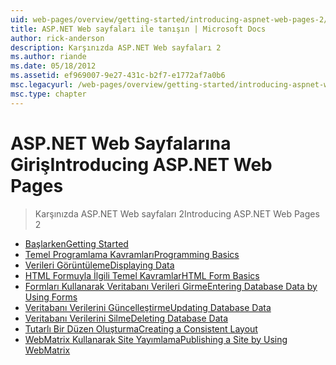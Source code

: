 ```yaml
---
uid: web-pages/overview/getting-started/introducing-aspnet-web-pages-2/index
title: ASP.NET Web sayfaları ile tanışın | Microsoft Docs
author: rick-anderson
description: Karşınızda ASP.NET Web sayfaları 2
ms.author: riande
ms.date: 05/18/2012
ms.assetid: ef969007-9e27-431c-b2f7-e1772af7a0b6
msc.legacyurl: /web-pages/overview/getting-started/introducing-aspnet-web-pages-2
msc.type: chapter
---
```

<a name="introducing-aspnet-web-pages"></a><span data-ttu-id="d44fd-103">ASP.NET Web Sayfalarına Giriş</span><span class="sxs-lookup"><span data-stu-id="d44fd-103">Introducing ASP.NET Web Pages</span></span>
====================
> <span data-ttu-id="d44fd-104">Karşınızda ASP.NET Web sayfaları 2</span><span class="sxs-lookup"><span data-stu-id="d44fd-104">Introducing ASP.NET Web Pages 2</span></span>


- [<span data-ttu-id="d44fd-105">Başlarken</span><span class="sxs-lookup"><span data-stu-id="d44fd-105">Getting Started</span></span>](getting-started.md)
- [<span data-ttu-id="d44fd-106">Temel Programlama Kavramları</span><span class="sxs-lookup"><span data-stu-id="d44fd-106">Programming Basics</span></span>](intro-to-web-pages-programming.md)
- [<span data-ttu-id="d44fd-107">Verileri Görüntüleme</span><span class="sxs-lookup"><span data-stu-id="d44fd-107">Displaying Data</span></span>](displaying-data.md)
- [<span data-ttu-id="d44fd-108">HTML Formuyla İlgili Temel Kavramlar</span><span class="sxs-lookup"><span data-stu-id="d44fd-108">HTML Form Basics</span></span>](form-basics.md)
- [<span data-ttu-id="d44fd-109">Formları Kullanarak Veritabanı Verileri Girme</span><span class="sxs-lookup"><span data-stu-id="d44fd-109">Entering Database Data by Using Forms</span></span>](entering-data.md)
- [<span data-ttu-id="d44fd-110">Veritabanı Verilerini Güncelleştirme</span><span class="sxs-lookup"><span data-stu-id="d44fd-110">Updating Database Data</span></span>](updating-data.md)
- [<span data-ttu-id="d44fd-111">Veritabanı Verilerini Silme</span><span class="sxs-lookup"><span data-stu-id="d44fd-111">Deleting Database Data</span></span>](deleting-data.md)
- [<span data-ttu-id="d44fd-112">Tutarlı Bir Düzen Oluşturma</span><span class="sxs-lookup"><span data-stu-id="d44fd-112">Creating a Consistent Layout</span></span>](layouts.md)
- [<span data-ttu-id="d44fd-113">WebMatrix Kullanarak Site Yayımlama</span><span class="sxs-lookup"><span data-stu-id="d44fd-113">Publishing a Site by Using WebMatrix</span></span>](publishing.md)
